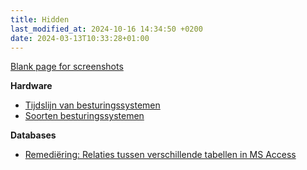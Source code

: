 ```yaml
---
title: Hidden
last_modified_at: 2024-10-16 14:34:50 +0200
date: 2024-03-13T10:33:28+01:00
---
```


[Blank page for screenshots](blank)

**Hardware**

- [Tijdslijn van besturingssystemen](hidden-Tijdlijn-van-besturingsystemen)
- [Soorten besturingssystemen](hidden-Soorten-besturingssystemen)

**Databases**

- [Remediëring: Relaties tussen verschillende tabellen in MS Access](hidden-Remediering-Relaties-tussen-verschillende-tabellen-in-MS-Access)

